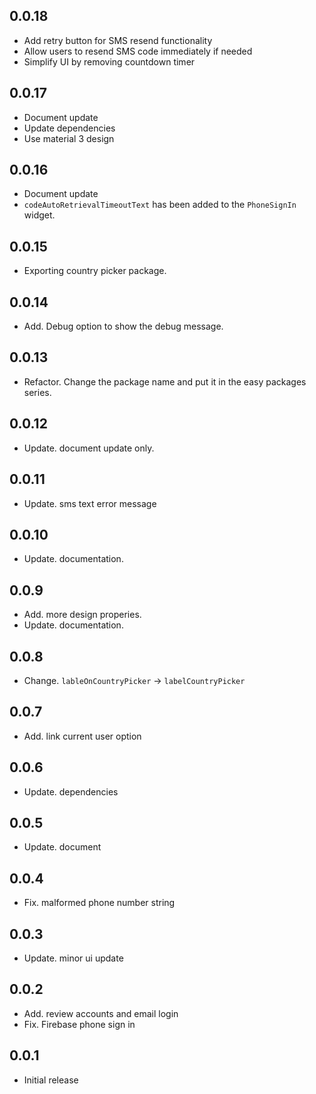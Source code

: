 ## 0.0.18

- Add retry button for SMS resend functionality
- Allow users to resend SMS code immediately if needed
- Simplify UI by removing countdown timer

## 0.0.17

- Document update
- Update dependencies
- Use material 3 design


## 0.0.16

- Document update
- `codeAutoRetrievalTimeoutText` has been added to the `PhoneSignIn` widget.

## 0.0.15

- Exporting country picker package.

## 0.0.14

- Add. Debug option to show the debug message.

## 0.0.13

- Refactor. Change the package name and put it in the easy packages series.

## 0.0.12

- Update. document update only.

## 0.0.11

- Update. sms text error message

## 0.0.10

- Update. documentation.

## 0.0.9

- Add. more design properies.
- Update. documentation.

## 0.0.8

- Change. `lableOnCountryPicker` -> `labelCountryPicker`

## 0.0.7

- Add. link current user option

## 0.0.6

- Update. dependencies

## 0.0.5

- Update. document

## 0.0.4

- Fix. malformed phone number string

## 0.0.3

- Update. minor ui update

## 0.0.2

- Add. review accounts and email login
- Fix. Firebase phone sign in

## 0.0.1

- Initial release

